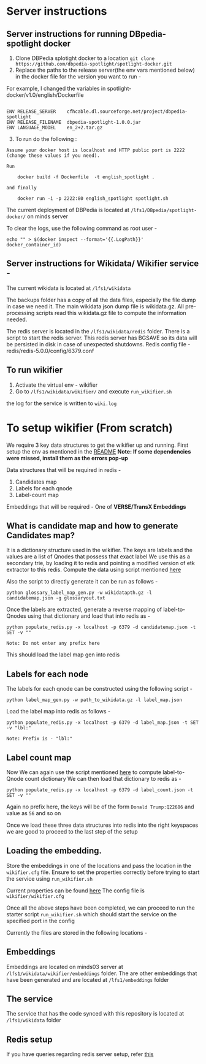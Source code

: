 # Server instructions


## Server instructions for running DBpedia-spotlight docker
1. Clone DBPedia splotight docker to a location
``` git clone https://github.com/dbpedia-spotlight/spotlight-docker.git ```
2. Replace the paths to the release server(the env vars mentioned below) in the docker file for the version you want to run -

For example, I changed the variables in spotlight-docker/v1.0/english/Dockerfile

```

ENV RELEASE_SERVER    cfhcable.dl.sourceforge.net/project/dbpedia-spotlight
ENV RELEASE_FILENAME  dbpedia-spotlight-1.0.0.jar
ENV LANGUAGE_MODEL    en_2+2.tar.gz

```

3. To run do the following :
```
Assume your docker host is localhost and HTTP public port is 2222 (change these values if you need).

Run

    docker build -f Dockerfile  -t english_spotlight .

and finally

    docker run -i -p 2222:80 english_spotlight spotlight.sh
```

The current deployment of DBPedia is located at `/lfs1/DBpedia/spotlight-docker/` on minds server

To clear the logs, use the following command  as root user -

```
echo "" > $(docker inspect --format='{{.LogPath}}' docker_container_id)
```

## Server instructions for Wikidata/ Wikifier service -

The current wikidata is located at `/lfs1/wikidata`

The backups folder has a copy of all the data files, especially the file dump in case we need it.
The main wikidata json dump file is wikidata.gz. All pre-processing scripts read this wikidata.gz file to compute the information
needed.

The redis server is located in the `/lfs1/wikidata/redis` folder. There is a script to start the redis server. This redis server has BGSAVE
so its data will be persisted in disk in case of unexpected shutdowns.
Redis config file - redis/redis-5.0.0/config/6379.conf

## To run wikifier
1. Activate the virtual env - wikifier
2. Go to `/lfs1/wikidata/wikifier/` and execute `run_wikifier.sh`

the log for the service is written to `wiki.log`

# To setup wikifier (From scratch)
We require 3 key data structures to get the wikifier up and running.
First setup the env as mentioned in the [README](https://github.com/usc-isi-i2/dig-wikifier/tree/master)
**Note: If some dependencies were missed, install them as the errors pop-up**

Data structures that will be required in redis -
1. Candidates map
2. Labels for each qnode
3. Label-count map

Embeddings that will be required - One of **VERSE/TransX Embeddings**

## What is candidate map and how to generate Candidates map?
It is a dictionary structure used in the wikifier. The keys are labels and the values are a list of Qnodes that possess that exact label
We use this as a secondary trie, by loading it to redis and pointing a modified version of etk extractor to this redis.
Compute the data using script mentioned [here](https://github.com/usc-isi-i2/dig-wikifier/tree/master/scripts/wikidata_processing)

Also the script to directly generate it can be run as follows -

```
python glossary_label_map_gen.py -w wikidatapth.gz -l candidatemap.json -g glossaryout.txt
```


Once the labels are extracted, generate a reverse mapping of label-to-Qnodes using that dictionary and load that into redis as -
```
python populate_redis.py -x localhost -p 6379 -d candidatemap.json -t SET -v ""

Note: Do not enter any prefix here
```
This should load the label map gen into redis


## Labels for each node
The labels for each qnode can be constructed using the following script -
```
python label_map_gen.py -w path_to_wikidata.gz -l label_map.json
```

Load the label map into redis as follows -
```
python populate_redis.py -x localhost -p 6379 -d label_map.json -t SET -v "lbl:"

Note: Prefix is - "lbl:"
```

## Label count map
Now We can again use the script mentioned [here](https://github.com/usc-isi-i2/dig-wikifier/tree/master/scripts/wikidata_processing) to
compute label-to-Qnode count dictionary
We can then load that dictionary to redis as -
```
python populate_redis.py -x localhost -p 6379 -d label_count.json -t SET -v ""
```

Again no prefix here, the keys will be of the form `Donald Trump:Q22686` and value as `56` and so on

Once we load these three data structures into redis into the right keyspaces we are good to proceed to the last step of the setup

## Loading the embedding.
Store the embeddings in one of the locations and pass the location in the `wikifier.cfg` file. Ensure to set the properties correctly
before trying to start the service using `run_wikifier.sh`

Current properties can be found [here](https://github.com/usc-isi-i2/dig-wikifier/blob/master/wikifier/wikifier.cfg)
The config file is `wikifier/wikifier.cfg`

Once all the above steps have been completed, we can proceed to run the starter script `run_wikifier.sh` which should start the service on the
specified port in the config


Currently the files are stored in the following locations -
## Embeddings
Embeddings are located on minds03 server at `/lfs1/wikidata/wikifier/embeddings` folder. The are other embeddings that have been generated
and are located at `/lfs1/embeddings` folder

## The service
The service that has the code synced with this repository is located at `/lfs1/wikidata` folder

## Redis setup
If you have queries regarding redis server setup, refer [this](https://github.com/usc-isi-i2/dig-wikifier/blob/master/scripts/REDIS.md)